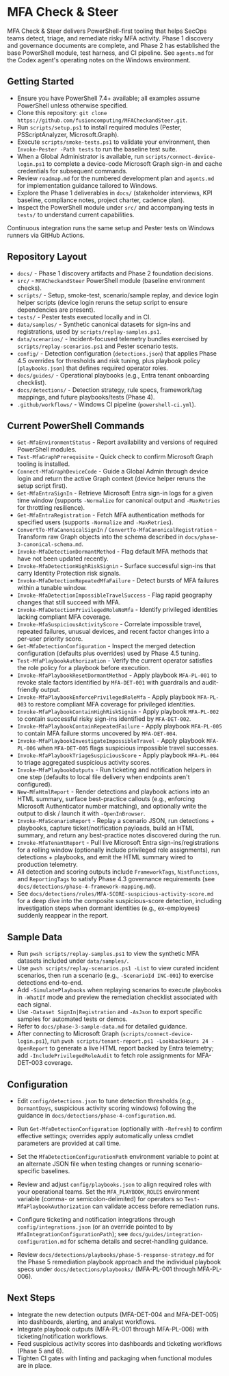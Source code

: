 # MFA Check & Steer

MFA Check & Steer delivers PowerShell-first tooling that helps SecOps teams detect, triage, and remediate risky MFA activity. Phase 1 discovery and governance documents are complete, and Phase 2 has established the base PowerShell module, test harness, and CI pipeline. See `agents.md` for the Codex agent's operating notes on the Windows environment.

## Getting Started
- Ensure you have PowerShell 7.4+ available; all examples assume PowerShell unless otherwise specified.
- Clone this repository: `git clone https://github.com/fusioncomputing/MFACheckandSteer.git`.
- Run `scripts/setup.ps1` to install required modules (Pester, PSScriptAnalyzer, Microsoft.Graph).
- Execute `scripts/smoke-tests.ps1` to validate your environment, then `Invoke-Pester -Path tests` to run the baseline test suite.
- When a Global Administrator is available, run `scripts/connect-device-login.ps1` to complete a device-code Microsoft Graph sign-in and cache credentials for subsequent commands.
- Review `roadmap.md` for the numbered development plan and `agents.md` for implementation guidance tailored to Windows.
- Explore the Phase 1 deliverables in `docs/` (stakeholder interviews, KPI baseline, compliance notes, project charter, cadence plan).
- Inspect the PowerShell module under `src/` and accompanying tests in `tests/` to understand current capabilities.

Continuous integration runs the same setup and Pester tests on Windows runners via GitHub Actions.

## Repository Layout
- `docs/` - Phase 1 discovery artifacts and Phase 2 foundation decisions.
- `src/` - `MFACheckandSteer` PowerShell module (baseline environment checks).
- `scripts/` - Setup, smoke-test, scenario/sample replay, and device login helper scripts (device login reruns the setup script to ensure dependencies are present).
- `tests/` - Pester tests executed locally and in CI.
- `data/samples/` - Synthetic canonical datasets for sign-ins and registrations, used by `scripts/replay-samples.ps1`.
- `data/scenarios/` - Incident-focused telemetry bundles exercised by `scripts/replay-scenarios.ps1` and Pester scenario tests.
- `config/` - Detection configuration (`detections.json`) that applies Phase 4.5 overrides for thresholds and risk tuning, plus playbook policy (`playbooks.json`) that defines required operator roles.
- `docs/guides/` - Operational playbooks (e.g., Entra tenant onboarding checklist).
- `docs/detections/` - Detection strategy, rule specs, framework/tag mappings, and future playbooks/tests (Phase 4).
- `.github/workflows/` - Windows CI pipeline (`powershell-ci.yml`).

## Current PowerShell Commands
- `Get-MfaEnvironmentStatus` - Report availability and versions of required PowerShell modules.
- `Test-MfaGraphPrerequisite` - Quick check to confirm Microsoft Graph tooling is installed.
- `Connect-MfaGraphDeviceCode` - Guide a Global Admin through device login and return the active Graph context (device helper reruns the setup script first).
- `Get-MfaEntraSignIn` - Retrieve Microsoft Entra sign-in logs for a given time window (supports `-Normalize` for canonical output and `-MaxRetries` for throttling resilience).
- `Get-MfaEntraRegistration` - Fetch MFA authentication methods for specified users (supports `-Normalize` and `-MaxRetries`).
- `ConvertTo-MfaCanonicalSignIn` / `ConvertTo-MfaCanonicalRegistration` - Transform raw Graph objects into the schema described in `docs/phase-3-canonical-schema.md`.
- `Invoke-MfaDetectionDormantMethod` - Flag default MFA methods that have not been updated recently.
- `Invoke-MfaDetectionHighRiskSignin` - Surface successful sign-ins that carry Identity Protection risk signals.
- `Invoke-MfaDetectionRepeatedMfaFailure` - Detect bursts of MFA failures within a tunable window.
- `Invoke-MfaDetectionImpossibleTravelSuccess` - Flag rapid geography changes that still succeed with MFA.
- `Invoke-MfaDetectionPrivilegedRoleNoMfa` - Identify privileged identities lacking compliant MFA coverage.
- `Invoke-MfaSuspiciousActivityScore` - Correlate impossible travel, repeated failures, unusual devices, and recent factor changes into a per-user priority score.
- `Get-MfaDetectionConfiguration` - Inspect the merged detection configuration (defaults plus overrides) used by Phase 4.5 tuning.
- `Test-MfaPlaybookAuthorization` - Verify the current operator satisfies the role policy for a playbook before execution.
- `Invoke-MfaPlaybookResetDormantMethod` - Apply playbook `MFA-PL-001` to revoke stale factors identified by `MFA-DET-001` with guardrails and audit-friendly output.
- `Invoke-MfaPlaybookEnforcePrivilegedRoleMfa` - Apply playbook `MFA-PL-003` to restore compliant MFA coverage for privileged identities.
- `Invoke-MfaPlaybookContainHighRiskSignin` - Apply playbook `MFA-PL-002` to contain successful risky sign-ins identified by `MFA-DET-002`.
- `Invoke-MfaPlaybookContainRepeatedFailure` - Apply playbook `MFA-PL-005` to contain MFA failure storms uncovered by `MFA-DET-004`.
- `Invoke-MfaPlaybookInvestigateImpossibleTravel` - Apply playbook `MFA-PL-006` when `MFA-DET-005` flags suspicious impossible travel successes.
- `Invoke-MfaPlaybookTriageSuspiciousScore` - Apply playbook `MFA-PL-004` to triage aggregated suspicious activity scores.
- `Invoke-MfaPlaybookOutputs` - Run ticketing and notification helpers in one step (defaults to local file delivery when endpoints aren't configured).
- `New-MfaHtmlReport` - Render detections and playbook actions into an HTML summary, surface best-practice callouts (e.g., enforcing Microsoft Authenticator number matching), and optionally write the output to disk / launch it with `-OpenInBrowser`.
- `Invoke-MfaScenarioReport` - Replay a scenario JSON, run detections + playbooks, capture ticket/notification payloads, build an HTML summary, and return any best-practice notes discovered during the run.
- `Invoke-MfaTenantReport` - Pull live Microsoft Entra sign-ins/registrations for a rolling window (optionally include privileged role assignments), run detections + playbooks, and emit the HTML summary wired to production telemetry.
- All detection and scoring outputs include `FrameworkTags`, `NistFunctions`, and `ReportingTags` to satisfy Phase 4.3 governance requirements (see `docs/detections/phase-4-framework-mapping.md`).
- See `docs/detections/rules/MFA-SCORE-suspicious-activity-score.md` for a deep dive into the composite suspicious-score detection, including investigation steps when dormant identities (e.g., ex-employees) suddenly reappear in the report.

## Sample Data
- Run `pwsh scripts/replay-samples.ps1` to view the synthetic MFA datasets included under `data/samples/`.
- Use `pwsh scripts/replay-scenarios.ps1 -List` to view curated incident scenarios, then run a scenario (e.g., `-ScenarioId INC-001`) to exercise detections end-to-end.
- Add `-SimulatePlaybooks` when replaying scenarios to execute playbooks in `-WhatIf` mode and preview the remediation checklist associated with each signal.
- Use `-Dataset SignIn|Registration` and `-AsJson` to export specific samples for automated tests or demos.
- Refer to `docs/phase-3-sample-data.md` for detailed guidance.
- After connecting to Microsoft Graph (`scripts/connect-device-login.ps1`), run `pwsh scripts/tenant-report.ps1 -LookbackHours 24 -OpenReport` to generate a live HTML report backed by Entra telemetry; add `-IncludePrivilegedRoleAudit` to fetch role assignments for MFA-DET-003 coverage.

## Configuration
- Edit `config/detections.json` to tune detection thresholds (e.g., `DormantDays`, suspicious activity scoring windows) following the guidance in `docs/detections/phase-4-configuration.md`.
- Run `Get-MfaDetectionConfiguration` (optionally with `-Refresh`) to confirm effective settings; overrides apply automatically unless cmdlet parameters are provided at call time.
- Set the `MfaDetectionConfigurationPath` environment variable to point at an alternate JSON file when testing changes or running scenario-specific baselines.
- Review and adjust `config/playbooks.json` to align required roles with your operational teams. Set the `MFA_PLAYBOOK_ROLES` environment variable (comma- or semicolon-delimited) for operators so `Test-MfaPlaybookAuthorization` can validate access before remediation runs.
- Configure ticketing and notification integrations through `config/integrations.json` (or an override pointed to by `MfaIntegrationConfigurationPath`); see `docs/guides/integration-configuration.md` for schema details and secret-handling guidance.

- Review `docs/detections/playbooks/phase-5-response-strategy.md` for the Phase 5 remediation playbook approach and the individual playbook specs under `docs/detections/playbooks/` (MFA-PL-001 through MFA-PL-006).

## Next Steps
- Integrate the new detection outputs (MFA-DET-004 and MFA-DET-005) into dashboards, alerting, and analyst workflows.
- Integrate playbook outputs (MFA-PL-001 through MFA-PL-006) with ticketing/notification workflows.
- Feed suspicious activity scores into dashboards and ticketing workflows (Phase 5 and 6).
- Tighten CI gates with linting and packaging when functional modules are in place.
